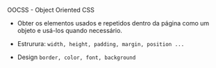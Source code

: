 OOCSS - Object Oriented CSS

- Obter os elementos usados e repetidos dentro da página como um objeto e usá-los quando necessário.

- Estrurura: ``width, height, padding, margin, position ...``

- Design ``border, color, font, background``

